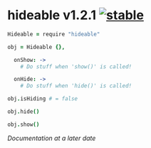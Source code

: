 
# hideable v1.2.1 [![stable](http://badges.github.io/stability-badges/dist/stable.svg)](http://github.com/badges/stability-badges)

```coffee
Hideable = require "hideable"

obj = Hideable {},

  onShow: ->
    # Do stuff when 'show()' is called!

  onHide: ->
    # Do stuff when 'hide()' is called!

obj.isHiding # = false

obj.hide()

obj.show()
```

*Documentation at a later date*
